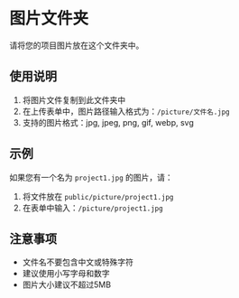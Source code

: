 # 图片文件夹

请将您的项目图片放在这个文件夹中。

## 使用说明

1. 将图片文件复制到此文件夹中
2. 在上传表单中，图片路径输入格式为：`/picture/文件名.jpg`
3. 支持的图片格式：jpg, jpeg, png, gif, webp, svg

## 示例

如果您有一个名为 `project1.jpg` 的图片，请：
1. 将文件放在 `public/picture/project1.jpg`
2. 在表单中输入：`/picture/project1.jpg`

## 注意事项

- 文件名不要包含中文或特殊字符
- 建议使用小写字母和数字
- 图片大小建议不超过5MB 